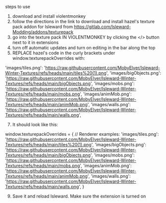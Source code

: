 steps to use
1) download and install violentmonkey
2) follow the directions in the link to download and install hazel's texture pack addon for Isleward from https://gitlab.com/Isleward-Modding/addons/texturepack
3) go into the texture pack IN VIOLENTMONKEY by clicking the </> button next to it in extensions
4) turn off automatic updates and turn on editing in the bar along the top
5) REPLACE hazel's code in the curly brackets under window.texturepackOverrides with:

  'images/tiles.png': 'https://raw.githubusercontent.com/MobyElver/Isleward-Winter-Textures/refs/heads/main/tiles%20(1).png',
  'images/bigObjects.png': 'https://raw.githubusercontent.com/MobyElver/Isleward-Winter-Textures/refs/heads/main/bigObjects.png',
  'images/mobs.png': 'https://raw.githubusercontent.com/MobyElver/Isleward-Winter-Textures/refs/heads/main/mobs.png',
  'images/animMob.png': 'https://raw.githubusercontent.com/MobyElver/Isleward-Winter-Textures/refs/heads/main/animMob.png',
  'images/walls.png': 'https://raw.githubusercontent.com/MobyElver/Isleward-Winter-Textures/refs/heads/main/walls.png',

7) It should look like this:

window.texturepackOverrides = {
  // Renderer examples:
  'images/tiles.png': 'https://raw.githubusercontent.com/MobyElver/Isleward-Winter-Textures/refs/heads/main/tiles%20(1).png',
  'images/bigObjects.png': 'https://raw.githubusercontent.com/MobyElver/Isleward-Winter-Textures/refs/heads/main/bigObjects.png',
  'images/mobs.png': 'https://raw.githubusercontent.com/MobyElver/Isleward-Winter-Textures/refs/heads/main/mobs.png',
  'images/animMob.png': 'https://raw.githubusercontent.com/MobyElver/Isleward-Winter-Textures/refs/heads/main/animMob.png',
  'images/walls.png': 'https://raw.githubusercontent.com/MobyElver/Isleward-Winter-Textures/refs/heads/main/walls.png',
}

9) Save it and reload Isleward. Make sure the extension is turned on


